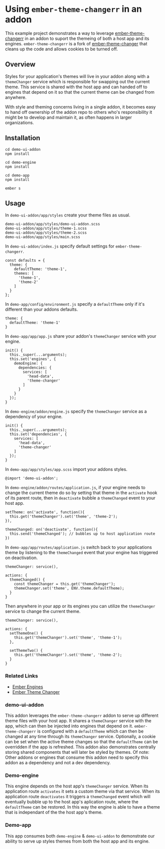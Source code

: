 
# Using `ember-theme-changerr` in an addon

This example project demonstrates a way to leverage [ember-theme-changerr](https://github.com/codeofficer/ember-theme-changerr) in an addon to suport the themeing of both a host app and its engines. `ember-theme-changerr` is a fork of [ember-theme-changer](https://github.com/leadiato/ember-theme-changer) that cleans up the code and allows cookies to be turned off.

## Overview

Styles for your application's themes will live in your addon along with a `themeChanger` service which is responsible for swapping out the current theme. This service is shared with the host app and can handed off to engines that depend on it so that the current theme can be changed from anywhere.

With style and theming concerns living in a single addon, it becomes easy to hand off ownership of the addon repo to others who's responsibility it might be to develop and maintain it, as often happens in larger organizations.

## Installation

```
cd demo-ui-addon
npm install

cd demo-engine
npm install

cd demo-app
npm install

ember s
```

## Usage


In `demo-ui-addon/app/styles` create your theme files as usual.

```
demo-ui-addon/app/styles/demo-ui-addon.scss
demo-ui-addon/app/styles/theme-1.scss
demo-ui-addon/app/styles/theme-2.scss
demo-ui-addon/app/styles/main.scss
```

In `demo-ui-addon/index.js` specify default settings for `ember-theme-changerr`.

```
const defaults = {
  theme: {
    defaultTheme: 'theme-1',
    themes: [
      'theme-1',
      'theme-2'
    ]
  }
};
```

In `demo-app/config/environment.js` specify a `defaultTheme` only if it's different than your addons defaults.

```
theme: {
  defaultTheme: 'theme-1'
}
```

In `demo-app/app/app.js` share your addon's `themeChanger` service with your engine.

```
init() {
  this._super(...arguments);
  this.set('engines', {
    demoEngine: {
      dependencies: {
        services: [
          'head-data',
          'theme-changer'
        ]
      }
    }
  });
}
```

In `demo-engine/addon/engine.js` specify the `themeChanger` service as a dependency of your engine.

```
init() {
  this._super(...arguments);
  this.set('dependencies', {
    services: [
      'head-data',
      'theme-changer'
    ]
  });
}
```

In `demo-app/app/styles/app.scss` import your addons styles.

```
@import 'demo-ui-addon';
```

In `demo-engine/addon/routes/application.js`, if your engine needs to change the current theme do so by setting that theme in the `activate` hook of its parent route, then in `deactivate` bubble a `themeChanged` event to your host app.

```
setTheme: on('activate', function(){
  this.get('themeChanger').set('theme', 'theme-2');
}),

themeChanged: on('deactivate', function(){
  this.send('themeChanged'); // bubbles up to host application route
})
```

In `demo-app/app/routes/application.js` switch back to your applications theme by listening to the `themeChanged` event that your engine has triggered on deactivation.

```
themeChanger: service(),

actions: {
  themeChanged() {
    const themeChanger = this.get('themeChanger');
    themeChanger.set('theme', ENV.theme.defaultTheme);
  }
}
```

Then anywhere in your app or its engines you can utilize the `themeChanger` service to change the current theme.

```
themeChanger: service(),

actions: {
  setThemeOne() {
    this.get('themeChanger').set('theme', 'theme-1');
  },

  setThemeTwo() {
    this.get('themeChanger').set('theme', 'theme-2');
  }
}
```

### Related Links

  - [Ember Engines](http://ember-engines.com)
  - [Ember Theme Changer](https://www.npmjs.com/package/ember-theme-changerr)

### demo-ui-addon

This addon leverages the `ember-theme-changerr` addon to serve up different theme files with your host app. It shares a `themeChanger` service with the app, which can then be injected into engines that depend on it. `ember-theme-changerr` is configured with a `defaultTheme` which can then be changed at any time through its `themeChanger` service. Optionally, a cookie can be set when the active theme changes so that the `defaultTheme` can be overridden if the app is refreshed. This addon also demonstrates centrally storing shared components that will later be styled by themes. Of note: Other addons or engines that consume this addon need to specify this addon as a dependency and not a dev dependency.

### Demo-engine

This engine depends on the host app's `themeChanger` service. When its application route `activates` it sets a custom theme via that service. When its application route `deactivates` it triggers a `themeChanged` event which will eventually bubble up to the host app's aplication route, where the `defaultTheme` can be restored. In this way the engine is able to have a theme that is independant of the the host app's theme.

### Demo-app

This app consumes both `demo-engine` & `demo-ui-addon` to demonstrate our ability to serve up styles themes from both the host app and its engine.
